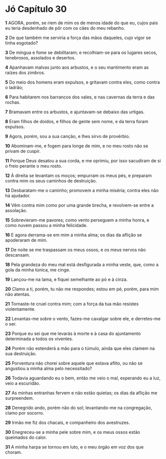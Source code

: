 # Jó Capítulo 30

**1** 	AGORA, porém, se riem de mim os de menos idade do que eu, cujos pais eu teria desdenhado de pôr com os cães do meu rebanho.

**2** 	De que também me serviria a força das mãos daqueles, cujo vigor se tinha esgotado?

**3** 	De míngua e fome se debilitaram; e recolhiam-se para os lugares secos, tenebrosos, assolados e desertos.

**4** 	Apanhavam malvas junto aos arbustos, e o seu mantimento eram as raízes dos zimbros.

**5** 	Do meio dos homens eram expulsos, e gritavam contra eles, como contra o ladrão;

**6** 	Para habitarem nos barrancos dos vales, e nas cavernas da terra e das rochas.

**7** 	Bramavam entre os arbustos, e ajuntavam-se debaixo das urtigas.

**8** 	Eram filhos de doidos, e filhos de gente sem nome, e da terra foram expulsos.

**9** 	Agora, porém, sou a sua canção, e lhes sirvo de provérbio.

**10** 	Abominam-me, e fogem para longe de mim, e no meu rosto não se privam de cuspir.

**11** 	Porque Deus desatou a sua corda, e me oprimiu, por isso sacudiram de si o freio perante o meu rosto.

**12** 	À direita se levantam os moços; empurram os meus pés, e preparam contra mim os seus caminhos de destruição.

**13** 	Desbaratam-me o caminho; promovem a minha miséria; contra eles não há ajudador.

**14** 	Vêm contra mim como por uma grande brecha, e revolvem-se entre a assolação.

**15** 	Sobrevieram-me pavores; como vento perseguem a minha honra, e como nuvem passou a minha felicidade.

**16** 	E agora derrama-se em mim a minha alma; os dias da aflição se apoderaram de mim.

**17** 	De noite se me traspassam os meus ossos, e os meus nervos não descansam.

**18** 	Pela grandeza do meu mal está desfigurada a minha veste, que, como a gola da minha túnica, me cinge.

**19** 	Lançou-me na lama, e fiquei semelhante ao pó e à cinza.

**20** 	Clamo a ti, porém, tu não me respondes; estou em pé, porém, para mim não atentas.

**21** 	Tornaste-te cruel contra mim; com a força da tua mão resistes violentamente.

**22** 	Levantas-me sobre o vento, fazes-me cavalgar sobre ele, e derretes-me o ser.

**23** 	Porque eu sei que me levarás à morte e à casa do ajuntamento determinada a todos os viventes.

**24** 	Porém não estenderá a mão para o túmulo, ainda que eles clamem na sua destruição.

**25** 	Porventura não chorei sobre aquele que estava aflito, ou não se angustiou a minha alma pelo necessitado?

**26** 	Todavia aguardando eu o bem, então me veio o mal, esperando eu a luz, veio a escuridão.

**27** 	As minhas entranhas fervem e não estão quietas; os dias da aflição me surpreendem.

**28** 	Denegrido ando, porém não do sol; levantando-me na congregação, clamo por socorro.

**29** 	Irmão me fiz dos chacais, e companheiro dos avestruzes.

**30** 	Enegreceu-se a minha pele sobre mim, e os meus ossos estão queimados do calor.

**31** 	A minha harpa se tornou em luto, e o meu órgão em voz dos que choram.


